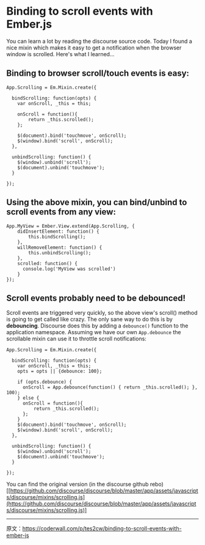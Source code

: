 # Binding to scroll events with Ember.js

You can learn a lot by reading the discourse source code. Today I found a nice mixin which makes it easy to get a notification when the browser window is scrolled. Here's what I learned...

## Binding to browser scroll/touch events is easy:

    App.Scrolling = Em.Mixin.create({

      bindScrolling: function(opts) {
        var onScroll, _this = this;

        onScroll = function(){ 
            return _this.scrolled(); 
        };

        $(document).bind('touchmove', onScroll);
        $(window).bind('scroll', onScroll);
      },

      unbindScrolling: function() {
        $(window).unbind('scroll');
        $(document).unbind('touchmove');
      }

    });

## Using the above mixin, you can bind/unbind to scroll events from any view:

    App.MyView = Ember.View.extend(App.Scrolling, {
        didInsertElement: function() {
            this.bindScrolling();
        },
        willRemoveElement: function() {
            this.unbindScrolling();
        },
        scrolled: function() {
          console.log('MyView was scrolled')
        }
    });

## Scroll events probably need to be debounced!

Scroll events are triggered very quickly, so the above view's scroll() method is going to get called like crazy. The only sane way to do this is by **debouncing**. Discourse does this by adding a `debounce()` function to the application namespace. Assuming we have our own `App.debounce` the scrollable mixin can use it to throttle scroll notifications:

    App.Scrolling = Em.Mixin.create({

      bindScrolling: function(opts) {
        var onScroll, _this = this;
        opts = opts || {debounce: 100};

        if (opts.debounce) {
          onScroll = App.debounce(function() { return _this.scrolled(); }, 100);
        } else {
          onScroll = function(){ 
              return _this.scrolled(); 
          };
        }
        $(document).bind('touchmove', onScroll);
        $(window).bind('scroll', onScroll);
      },

      unbindScrolling: function() {
        $(window).unbind('scroll');
        $(document).unbind('touchmove');
      }

    });

You can find the original version (in the discourse github rebo)[[https://github.com/discourse/discourse/blob/master/app/assets/javascripts/discourse/mixins/scrolling.js](https://github.com/discourse/discourse/blob/master/app/assets/javascripts/discourse/mixins/scrolling.js)]

------------------------------

原文：https://coderwall.com/p/tes2cw/binding-to-scroll-events-with-ember-js